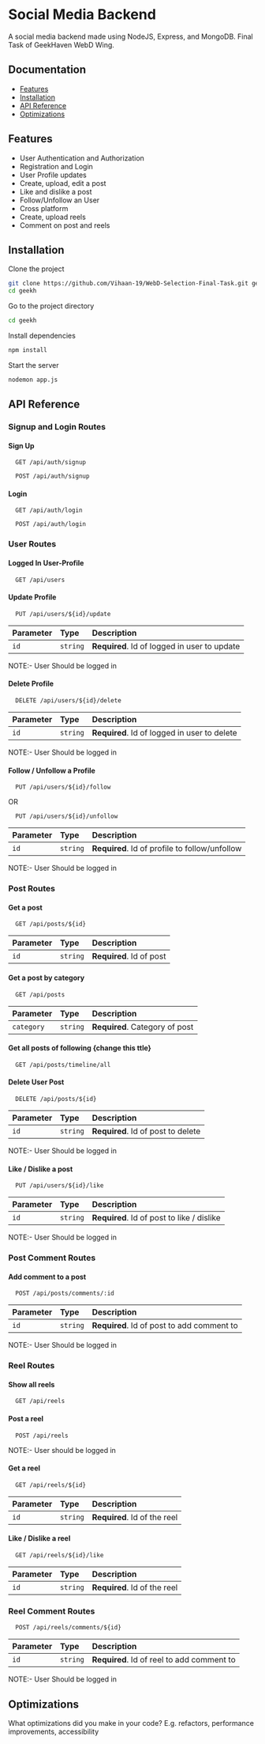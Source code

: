 
# Social Media Backend

A social media backend made using NodeJS, Express, and MongoDB.
Final Task of GeekHaven WebD Wing.




## Documentation

- [Features](#features)
- [Installation](#installation)
- [API Reference](#API%20Reference)
- [Optimizations](#optimizations)




## Features

- User Authentication and Authorization
- Registration and Login
- User Profile updates
- Create, upload, edit a post
- Like and dislike a post
- Follow/Unfollow an User
- Cross platform
- Create, upload reels
- Comment on post and reels



## Installation

Clone the project

```bash
git clone https://github.com/Vihaan-19/WebD-Selection-Final-Task.git geekh
cd geekh
```

Go to the project directory

```bash
cd geekh
```

Install dependencies

```bash
npm install
```

Start the server

```bash
nodemon app.js
```


## API Reference

### Signup and Login Routes

#### Sign Up

```http
  GET /api/auth/signup
```

```http
  POST /api/auth/signup
```

#### Login
```http
  GET /api/auth/login
```

```http
  POST /api/auth/login
```


### User Routes

#### Logged In User-Profile
```http
  GET /api/users
```

#### Update Profile
```http
  PUT /api/users/${id}/update
```


| Parameter | Type     | Description                       |
| :-------- | :------- | :-------------------------------- |
| `id`      | `string` | **Required**. Id of logged in user to update |

NOTE:- User Should be logged in

#### Delete Profile
```http
  DELETE /api/users/${id}/delete
```


| Parameter | Type     | Description                       |
| :-------- | :------- | :-------------------------------- |
| `id`      | `string` | **Required**. Id of logged in user to delete |

NOTE:- User Should be logged in


#### Follow / Unfollow a Profile
```http
  PUT /api/users/${id}/follow
```
OR
```http
  PUT /api/users/${id}/unfollow
```


| Parameter | Type     | Description                       |
| :-------- | :------- | :-------------------------------- |
| `id`      | `string` | **Required**. Id of profile to follow/unfollow |

NOTE:- User Should be logged in



### Post Routes
#### Get a post
```http
  GET /api/posts/${id}
```

| Parameter | Type     | Description                       |
| :-------- | :------- | :-------------------------------- |
| `id`      | `string` | **Required**. Id of post  |

#### Get a post by category
```http
  GET /api/posts
```


| Parameter | Type     | Description                       |
| :-------- | :------- | :-------------------------------- |
| `category`|`string`|**Required**. Category of post

#### Get all posts of following {change this ttle}
```http
  GET /api/posts/timeline/all
```


#### Delete User Post
```http
  DELETE /api/posts/${id}
```

| Parameter | Type     | Description                       |
| :-------- | :------- | :-------------------------------- |
| `id`      | `string` | **Required**. Id of post to delete|

NOTE:- User Should be logged in


#### Like / Dislike a post
```http
  PUT /api/users/${id}/like
```


| Parameter | Type     | Description                       |
| :-------- | :------- | :-------------------------------- |
| `id`      | `string` | **Required**. Id of post to like / dislike |

NOTE:- User Should be logged in



### Post Comment Routes
#### Add comment to a post
```http
  POST /api/posts/comments/:id
```

| Parameter | Type     | Description                       |
| :-------- | :------- | :-------------------------------- |
| `id`      | `string` | **Required**. Id of post to add comment to|

NOTE:- User Should be logged in


### Reel Routes
#### Show all reels
```http
  GET /api/reels
```

#### Post a reel
```http
  POST /api/reels
```
NOTE:- User should be logged in

#### Get a reel
```http
  GET /api/reels/${id}
```
| Parameter | Type     | Description                       |
| :-------- | :------- | :-------------------------------- |
| `id`      | `string` | **Required**. Id of the reel|

#### Like / Dislike a reel
```http
  GET /api/reels/${id}/like
```
| Parameter | Type     | Description                       |
| :-------- | :------- | :-------------------------------- |
| `id`      | `string` | **Required**. Id of the reel|


### Reel Comment Routes
```http
  POST /api/reels/comments/${id}
```

| Parameter | Type     | Description                       |
| :-------- | :------- | :-------------------------------- |
| `id`      | `string` | **Required**. Id of reel to add comment to|

NOTE:- User Should be logged in

## Optimizations

What optimizations did you make in your code? E.g. refactors, performance improvements, accessibility

